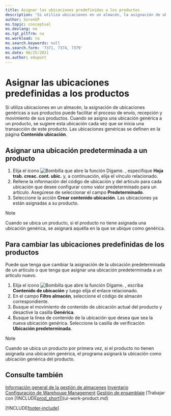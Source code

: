 ```yaml
---
title: Asignar las ubicaciones predefinidas a los productos
description: 'Si utiliza ubicaciones en un almacén, la asignación de ubicaciones genéricas a sus productos puede facilitar el proceso de envío, recepción y movimiento de sus productos.'
author: SorenGP
ms.topic: conceptual
ms.devlang: na
ms.tgt_pltfrm: na
ms.workload: na
ms.search.keywords: null
ms.search.form: '7371, 7374, 7379'
ms.date: 06/25/2021
ms.author: edupont
---
```

# <a name="assign-default-bins-to-items"></a><a name="assign-default-bins-to-items"></a>Asignar las ubicaciones predefinidas a los productos
Si utiliza ubicaciones en un almacén, la asignación de ubicaciones genéricas a sus productos puede facilitar el proceso de envío, recepción y movimiento de sus productos. Cuando se asigna una ubicación genérica a un producto, se sugiere esta ubicación cada vez que se inicia una transacción de este producto. Las ubicaciones genéricas se definen en la página **Contenido ubicación**.  

## <a name="to-assign-a-default-bin-to-an-item"></a><a name="to-assign-a-default-bin-to-an-item"></a>Asignar una ubicación predeterminada a un producto
1.  Elija el icono ![Bombilla que abre la función Dígame.](media/ui-search/search_small.png "Dígame qué desea hacer") , especifique **Hoja trab. creac. cont. ubic.** y, a continuación, elija el vínculo relacionado.  
2.  Rellene la información del código de ubicación y del artículo para cada ubicación que desee configurar como valor predeterminado para un artículo. Asegúrese de seleccionar el campo **Predeterminado**.  
3.  Seleccione la acción **Crear contenido ubicación**. Las ubicaciones ya están asignadas a su producto.  

> [!NOTE]  
>  Cuando se ubica un producto, si el producto no tiene asignada una ubicación genérica, se asignará aquélla en la que se ubique como genérica.  

## <a name="to-change-the-default-bin-for-an-item"></a><a name="to-change-the-default-bin-for-an-item"></a>Para cambiar las ubicaciones predefinidas de los productos
Puede que tenga que cambiar la asignación de la ubicación predeterminada de un artículo o que tenga que asignar una ubicación predeterminada a un artículo nuevo.
1.  Elija el icono ![Bombilla que abre la función Dígame.](media/ui-search/search_small.png "Dígame qué desea hacer") , escriba **Contenido de ubicación** y luego elija el enlace relacionado.  
2.  En el campo **Filtro almacén**, seleccione el código de almacén correspondiente.  
3.  Busque el movimiento de contenido de ubicación actual del producto y desactive la casilla **Genérica**.  
4.  Busque la línea de contenido de la ubicación que desea que sea la nueva ubicación genérica. Seleccione la casilla de verificación **Ubicación predeterminada**.  

> [!NOTE]  
>  Cuando se ubica un producto por primera vez, si el producto no tienen asignada una ubicación genérica, el programa asignará la ubicación como ubicación genérica del producto.  

## <a name="see-also"></a><a name="see-also"></a>Consulte también
[Información general de la gestión de almacenes](design-details-warehouse-management.md)
[Inventario](inventory-manage-inventory.md)  
[Configuración de Warehouse Management](warehouse-setup-warehouse.md) 
[Gestión de ensamblaje](assembly-assemble-items.md)
[Trabajar con [!INCLUDE[prod_short](includes/prod_short.md)]](ui-work-product.md)


[!INCLUDE[footer-include](includes/footer-banner.md)]
